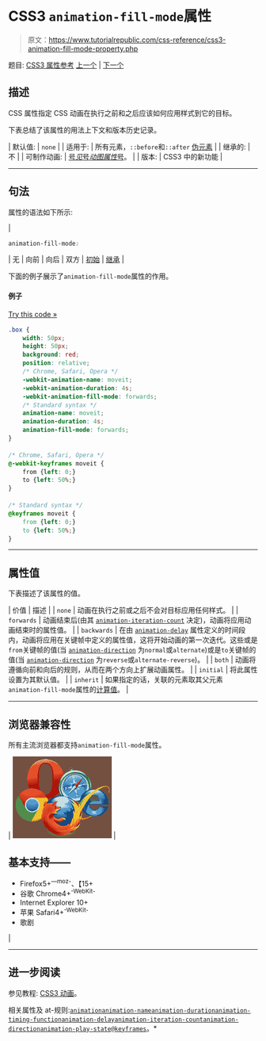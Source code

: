# CSS3 `animation-fill-mode`属性

> 原文：<https://www.tutorialrepublic.com/css-reference/css3-animation-fill-mode-property.php>

题目: [CSS3 属性参考](css3-properties.php) [上一个](css3-animation-duration-property.php) | [下一个](css3-animation-iteration-count-property.php)

## 描述

CSS 属性指定 CSS 动画在执行之前和之后应该如何应用样式到它的目标。

下表总结了该属性的用法上下文和版本历史记录。

| 默认值: | `none` |
| 适用于: | 所有元素，`::before`和`::after` [伪元素](../css-tutorial/css-pseudo-elements.php#pseudo-elements) |
| 继承的: | 不 |
| 可制作动画: | [号*见*号*动图属性*号](css-animatable-properties.php)。 |
| 版本: | CSS3 中的新功能 |

* * *

## 句法

属性的语法如下所示:

| 

```css
animation-fill-mode: 
```

 | 无 &#124; 向前 &#124; 向后 &#124; 双方 &#124; [初始](../definitions.php#initial) &#124; [继承](../definitions.php#inherit) |

下面的例子展示了`animation-fill-mode`属性的作用。

#### 例子

[Try this code »](../codelab.php?topic=css3&file=animation-fill-mode-property "Try this code using online Editor") 

```css
.box {
    width: 50px;
    height: 50px;
    background: red;
    position: relative;
    /* Chrome, Safari, Opera */
    -webkit-animation-name: moveit;
    -webkit-animation-duration: 4s;
    -webkit-animation-fill-mode: forwards;
    /* Standard syntax */
    animation-name: moveit;
    animation-duration: 4s;
    animation-fill-mode: forwards;
}

/* Chrome, Safari, Opera */
@-webkit-keyframes moveit {
    from {left: 0;}
    to {left: 50%;}
}

/* Standard syntax */
@keyframes moveit {
    from {left: 0;}
    to {left: 50%;}
}
```

  ** * *

## 属性值

下表描述了该属性的值。

| 价值 | 描述 |
| `none` | 动画在执行之前或之后不会对目标应用任何样式。 |
| `forwards` | 动画结束后(由其 [`animation-iteration-count`](css3-animation-iteration-count-property.php) 决定)，动画将应用动画结束时的属性值。 |
| `backwards` | 在由 [`animation-delay`](css3-animation-delay-property.php) 属性定义的时间段内，动画将应用在关键帧中定义的属性值，这将开始动画的第一次迭代。这些或是`from`关键帧的值(当 [`animation-direction`](css3-animation-direction-property.php) 为`normal`或`alternate`)或是`to`关键帧的值(当 [`animation-direction`](css3-animation-direction-property.php) 为`reverse`或`alternate-reverse`)。 |
| `both` | 动画将遵循向前和向后的规则，从而在两个方向上扩展动画属性。 |
| `initial` | 将此属性设置为其默认值。 |
| `inherit` | 如果指定的话，关联的元素取其父元素`animation-fill-mode`属性的[计算值](../definitions.php#computed-value)。 |

* * *

## 浏览器兼容性

所有主流浏览器都支持`animation-fill-mode`属性。

| ![Browsers Icon](img/e9331123c77668c1832e541c2fca1002.png) | 

## 基本支持——

*   Firefox5+<sup class="badge">—moz-</sup>、【15+
*   谷歌 Chrome4+<sup class="badge">-WebKit-</sup>
*   Internet Explorer 10+
*   苹果 Safari4+<sup class="badge">-WebKit-</sup>
*   歌剧

 |

* * *

## 进一步阅读

参见教程: [CSS3 动画](../css-tutorial/css3-animations.php)。

相关属性及 at-规则:[`animation`](css3-animation-property.php)[`animation-name`](css3-animation-name-property.php)[`animation-duration`](css3-animation-duration-property.php)[`animation-timing-function`](css3-animation-timing-function-property.php)[`animation-delay`](css3-animation-delay-property.php)[`animation-iteration-count`](css3-animation-iteration-count-property.php)[`animation-direction`](css3-animation-direction-property.php)[`animation-play-state`](css3-animation-play-state-property.php)[`@keyframes`](../css-reference/css-at-rules.php)。*